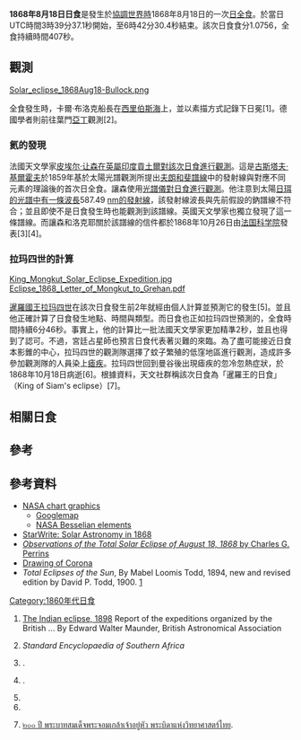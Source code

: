 **1868年8月18日日食**是發生於[協調世界時](https://zh.wikipedia.org/wiki/協調世界時 "wikilink")1868年8月18日的一次[日全食](../Page/日全食.md "wikilink")。於當日UTC時間3時39分37.1秒開始，至6時42分30.4秒結束。該次日食食分1.0756，全食持續時間407秒。

## 觀測

[Solar_eclipse_1868Aug18-Bullock.png](https://zh.wikipedia.org/wiki/File:Solar_eclipse_1868Aug18-Bullock.png "fig:Solar_eclipse_1868Aug18-Bullock.png")

全食發生時，卡爾·布洛克船長在[西里伯斯海](../Page/西里伯斯海.md "wikilink")上，並以素描方式記錄下日冕\[1\]。德國學者則前往葉門[亞丁](../Page/亞丁.md "wikilink")觀測\[2\]。

### 氦的發現

法國天文學家[皮埃尔·让森在](https://zh.wikipedia.org/wiki/皮埃尔·让森 "wikilink")[英屬印度](https://zh.wikipedia.org/wiki/英屬印度 "wikilink")[貢土爾對該次日食進行觀測](https://zh.wikipedia.org/wiki/貢土爾 "wikilink")。這是[古斯塔夫·基爾霍夫](../Page/古斯塔夫·基爾霍夫.md "wikilink")於1859年基於太陽光譜觀測所提出[夫朗和斐譜線](../Page/夫朗和斐譜線.md "wikilink")中的發射線與對應不同元素的理論後的首次日全食。讓森使用[光譜儀對日食進行觀測](https://zh.wikipedia.org/wiki/光譜儀 "wikilink")。他注意到太陽[日珥的光譜中有一條](https://zh.wikipedia.org/wiki/日珥 "wikilink")[波長](https://zh.wikipedia.org/wiki/波長 "wikilink")587.49 [nm的發射線](https://zh.wikipedia.org/wiki/奈米 "wikilink")，該發射線波長與先前假設的鈉譜線不符合；並且即使不是日食發生時也能觀測到該譜線。英國天文學家也獨立發現了這一條譜線。而讓森和洛克耶關於該譜線的信件都於1868年10月26日由[法国科学院](../Page/法国科学院.md "wikilink")發表\[3\]\[4\]。

### 拉玛四世的計算

[King_Mongkut_Solar_Eclipse_Expedition.jpg](https://zh.wikipedia.org/wiki/File:King_Mongkut_Solar_Eclipse_Expedition.jpg "fig:King_Mongkut_Solar_Eclipse_Expedition.jpg") [Eclipse_1868_Letter_of_Mongkut_to_Grehan.pdf](https://zh.wikipedia.org/wiki/File:Eclipse_1868_Letter_of_Mongkut_to_Grehan.pdf "fig:Eclipse_1868_Letter_of_Mongkut_to_Grehan.pdf")

[暹羅國王](https://zh.wikipedia.org/wiki/暹羅 "wikilink")[拉玛四世](../Page/拉玛四世.md "wikilink")在該次日食發生前2年就經由個人計算並預測它的發生\[5\]。並且他正確計算了日食發生地點、時間與類型。而日食也正如拉玛四世預測的，全食時間持續6分46秒。事實上，他的計算比一批法國天文學家更加精準2秒，並且也得到了認可。不過，宮廷占星師也預言日食代表著災難的來臨。為了盡可能接近日食本影錐的中心，拉玛四世的觀測隊選擇了蚊子繁殖的低窪地區進行觀測，造成許多參加觀測隊的人員染上[瘧疾](https://zh.wikipedia.org/wiki/瘧疾 "wikilink")。拉玛四世回到曼谷後出現瘧疾的忽冷忽熱症狀，於1868年10月18日病逝\[6\]。根據資料，天文社群稱該次日食為「暹羅王的日食」（King of Siam's eclipse）\[7\]。

## 相關日食

## 參考

## 參考資料

  - [NASA chart graphics](http://eclipse.gsfc.nasa.gov/5MCSEmap/1801-1900/1868-08-18.gif)
      - [Googlemap](http://eclipse.gsfc.nasa.gov/SEsearch/SEsearchmap.php?Ecl=18680818)
      - [NASA Besselian elements](http://eclipse.gsfc.nasa.gov/SEsearch/SEdata.php?Ecl=18680818)
  - [StarWrite: Solar Astronomy in 1868](http://starwrite43.blogspot.tw/2013/03/solar-astronomy-in-1868.html)
  - [*Observations of the Total Solar Eclipse of August 18, 1868* by Charles G. Perrins](http://www.jstor.org/stable/112361)
  - [Drawing of Corona](http://xjubier.free.fr/site_stickers/solar_corona_shape/1868_08_18_Bullock.jpg)
  - *Total Eclipses of the Sun*, By Mabel Loomis Todd, 1894, new and revised edition by David P. Todd, 1900. [1](http://books.google.com/books?id=FI0-AAAAYAAJ&dq=Total+Eclipses+of+the+Sun+By+Mabel+Loomis+Todd&printsec=frontcover&source=bl&ots=7P4T7ghgPe&sig=WvDlzF7jbU8FEfnl8Yk6lGNfH9s&hl=en&ei=2wdFS6LVA4XgNb-hpPEB&sa=X&oi=book_result&ct=result&resnum=1&ved=0CAgQ6AEwAA#v=onepage&q=&f=false)

[Category:1860年代日食](https://zh.wikipedia.org/wiki/Category:1860年代日食 "wikilink")

1.  [The Indian eclipse, 1898](http://books.google.com/books?id=uE5AAAAAIAAJ&pg=PA113&lpg=PA113&dq=Solar+eclipse+1868+Bullock&source=bl&ots=_sVY8N7T47&sig=cbKRzjph8X94rnQ47A34Osg8oUA&hl=en&ei=S4tFS9fMCYu6NrfogPYC&sa=X&oi=book_result&ct=result&resnum=10&ved=0CB8Q6AEwCQ#v=onepage&q=&f=false) Report of the expeditions organized by the British ... By Edward Walter Maunder, British Astronomical Association

2.  *Standard Encyclopaedia of Southern Africa*

3.  .

4.  .

5.
6.

7.  [๒๐๐ ปี พระบาทสมเด็จพระจอมเกล้าเจ้าอยู่หัว พระบิดาแห่งวิทยาศาสตร์ไทย](http://thaiastro.nectec.or.th/library/kingmongkut_bicentennial/kingmongkut_bicentennial.html).
